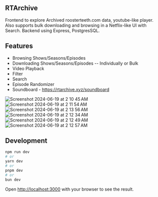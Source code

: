 ## RTArchive
Frontend to explore Archived roosterteeth.com data, youtube-like player. Also supports bulk downloading and browsing in a Netflix-like UI with Search. Backend using Express, PostgresSQL.

## Features
- Browsing Shows/Seasons/Episodes
- Downloading Shows/Seasons/Episodes -- Individually or Bulk
- Video Playback 
- Filter
- Search
- Episode Randomizer
- Soundboard - https://rtarchive.xyz/soundboard

![Screenshot 2024-06-19 at 2 10 45 AM](https://github.com/i3p9/roosterteeth-data-explorer/assets/8825262/89bb7190-9882-4aca-ac0a-cd1b0e594e85)
![Screenshot 2024-06-19 at 2 11 54 AM](https://github.com/i3p9/roosterteeth-data-explorer/assets/8825262/a0935ec1-2bdd-4954-89ae-41940063f40f)
![Screenshot 2024-06-19 at 2 13 56 AM](https://github.com/i3p9/roosterteeth-data-explorer/assets/8825262/e3b1b6bd-eabe-4e4b-8dfe-8411fcc6cad0)
![Screenshot 2024-06-19 at 2 12 34 AM](https://github.com/i3p9/roosterteeth-data-explorer/assets/8825262/5a32543a-e41f-49eb-8a1a-d9e84c4bfefb)
![Screenshot 2024-06-19 at 2 12 49 AM](https://github.com/i3p9/roosterteeth-data-explorer/assets/8825262/4ed4d2fb-2d50-4c9b-aeb2-7cda2400db30)
![Screenshot 2024-06-19 at 2 12 57 AM](https://github.com/i3p9/roosterteeth-data-explorer/assets/8825262/4fb2427f-93f6-474c-a83e-39eea33d4c20)


## Development

```bash
npm run dev
# or
yarn dev
# or
pnpm dev
# or
bun dev
```

Open [http://localhost:3000](http://localhost:3000) with your browser to see the result.
